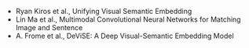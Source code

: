 - Ryan Kiros et al., Unifying Visual Semantic Embedding
- Lin Ma et al., Multimodal Convolutional Neural Networks for Matching Image and Sentence
- A. Frome et al., DeViSE: A Deep Visual-Semantic Embedding Model
